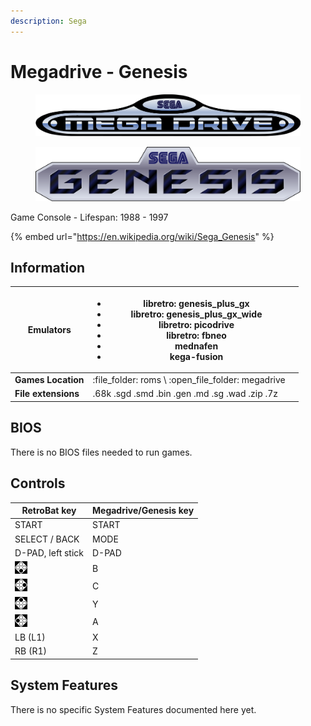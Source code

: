 ```yaml
---
description: Sega
---
```


# Megadrive - Genesis

<figure><img src="https://raw.githubusercontent.com/fabricecaruso/es-theme-carbon/5149a33eed46b2af638b06119397d4023b75131f/art/logos/megadrive.svg" alt=""><figcaption></figcaption></figure>

<figure><img src="https://raw.githubusercontent.com/fabricecaruso/es-theme-carbon/5149a33eed46b2af638b06119397d4023b75131f/art/logos/genesis.svg" alt=""><figcaption></figcaption></figure>

Game Console - Lifespan: 1988 - 1997

{% embed url="https://en.wikipedia.org/wiki/Sega_Genesis" %}

## Information

| **Emulators**       | <ul><li>libretro: genesis_plus_gx</li><li>libretro: genesis_plus_gx_wide</li><li>libretro: picodrive</li><li>libretro: fbneo</li><li>mednafen</li><li>kega-fusion</li></ul> |   |
| ------------------- | --------------------------------------------------------------------------------------------------------------------------------------------------------------------------- | - |
| **Games Location**  | :file\_folder: roms \ :open\_file\_folder: megadrive                                                                                                                        |   |
| **File extensions** | .68k .sgd .smd .bin .gen .md .sg .wad .zip .7z                                                                                                                              |   |

## BIOS

There is no BIOS files needed to run games.

## Controls

| RetroBat key                                                                    | Megadrive/Genesis key |
| ------------------------------------------------------------------------------- | --------------------- |
| START                                                                           | START                 |
| SELECT / BACK                                                                   | MODE                  |
| D-PAD, left stick                                                               | D-PAD                 |
| ![A](<../../.gitbook/assets/image (1) (2).png>)                                 | B                     |
| ![B](<../../.gitbook/assets/image (4) (1).png>)                                 | C                     |
| <img src="../../.gitbook/assets/image (3) (1).png" alt="" data-size="original"> | Y                     |
| <img src="../../.gitbook/assets/image (2) (1) (1).png" alt="" data-size="line"> | A                     |
| LB (L1)                                                                         | X                     |
| RB (R1)                                                                         | Z                     |

## System Features

There is no specific System Features documented here yet.
